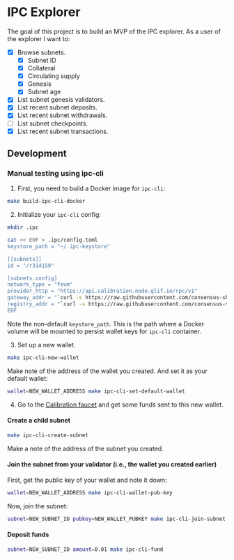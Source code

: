# IPC Explorer

The goal of this project is to build an MVP of the IPC explorer.
As a user of the explorer I want to:

- [x] Browse subnets.
    - [x] Subnet ID
    - [x] Collateral
    - [x] Circulating supply
    - [x] Genesis
    - [x] Subnet age
- [x] List subnet genesis validators.
- [x] List recent subnet deposits.
- [x] List recent subnet withdrawals.
- [ ] List subnet checkpoints.
- [x] List recent subnet transactions.

## Development

### Manual testing using ipc-cli

1. First, you need to build a Docker image for `ipc-cli`:

```sh
make build-ipc-cli-docker
```

2. Initialize your `ipc-cli` config:

```sh
mkdir .ipc

cat << EOF > .ipc/config.toml
keystore_path = "~/.ipc-keystore"

[[subnets]]
id = "/r314159"

[subnets.config]
network_type = "fevm"
provider_http = "https://api.calibration.node.glif.io/rpc/v1"
gateway_addr = "`curl -s https://raw.githubusercontent.com/consensus-shipyard/ipc/cd/contracts/deployments/r314159.json | jq -r '.gateway_addr'`"
registry_addr = "`curl -s https://raw.githubusercontent.com/consensus-shipyard/ipc/cd/contracts/deployments/r314159.json | jq -r '.registry_addr'`"
EOF
```

Note the non-default `keystore_path`.
This is the path where a Docker volume will be mounted to persist wallet keys for `ipc-cli` container.

3. Set up a new wallet.

```sh
make ipc-cli-new-wallet
```

Make note of the address of the wallet you created.
And set it as your default wallet:

```sh
wallet=NEW_WALLET_ADDRESS make ipc-cli-set-default-wallet
```

4. Go to the [Calibration faucet](https://faucet.calibnet.chainsafe-fil.io/) and get some funds sent to this new wallet.

#### Create a child subnet

```sh
make ipc-cli-create-subnet
```

Make a note of the address of the subnet you created.

#### Join the subnet from your validator (i.e., the wallet you created earlier)

First, get the public key of your wallet and note it down:

```sh
wallet=NEW_WALLET_ADDRESS make ipc-cli-wallet-pub-key
```

Now, join the subnet:

```sh
subnet=NEW_SUBNET_ID pubkey=NEW_WALLET_PUBKEY make ipc-cli-join-subnet
```

#### Deposit funds

```sh
subnet=NEW_SUBNET_ID amount=0.01 make ipc-cli-fund
```
